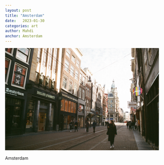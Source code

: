 ```yaml
---
layout: post
title: "Amsterdam"
date:   2023-01-30
categories: art
author: Mahdi
anchor: Amsterdam
---
```


![amsterdam](/img/arts/nikon-fm/amsterdam.jpg)

<span class='image-details'>
Amsterdam
</span>
